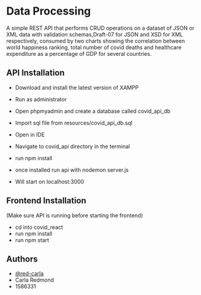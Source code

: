 
# Data Processing

A simple REST API that performs CRUD operations on a dataset of JSON or XML data with validation schemas,Draft-07 for JSON and XSD for XML respectively, consumed by two charts showing the correlation between world happiness ranking, total number of covid deaths and healthcare expenditure as a percentage of GDP for several countries.



## API Installation
- Download and install the latest version of XAMPP
- Run as administrator
- Open phpmyadmin and create a database called covid_api_db
- Import sql file from resources/covid_api_db.sql

- Open in IDE
- Navigate to covid_api directory in the terminal
- run npm install
- once installed run api with nodemon server.js

- Will start on localhost:3000

## Frontend Installation
(Make sure API is running before starting the frontend)
- cd into covid_react
- run npm install
- run npm start

    
## Authors

- [@red-carla](https://www.github.com/red-carla)
- Carla Redmond
- 1586331

